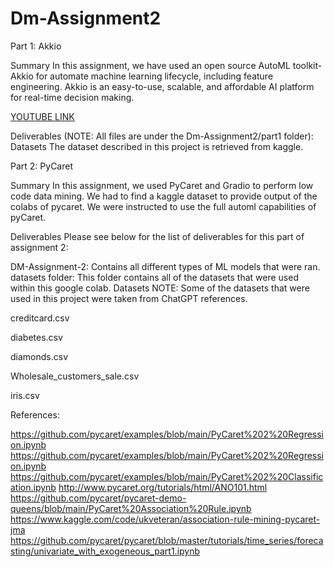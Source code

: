 # Dm-Assignment2

Part 1: Akkio

Summary
In this assignment, we have used an open source AutoML toolkit-Akkio for automate machine learning lifecycle, including feature engineering. Akkio is an easy-to-use, scalable, and affordable AI platform for real-time decision making. 

[YOUTUBE LINK](https://youtu.be/rUgpeh_5poI)

Deliverables
(NOTE: All files are under the Dm-Assignment2/part1 folder):
Datasets
The dataset described in this project is retrieved from kaggle.


Part 2: PyCaret 

Summary
In this assignment, we used PyCaret and Gradio to perform low code data mining. We had to find a kaggle dataset to provide output of the colabs of pycaret. We were instructed to use the full automl capabilities of pyCaret.

Deliverables
Please see below for the list of deliverables for this part of assignment 2:

DM-Assignment-2: Contains all different types of ML models that were ran.
datasets folder: This folder contains all of the datasets that were used within this google colab.
Datasets
NOTE: Some of the datasets that were used in this project were taken from ChatGPT references. 

creditcard.csv

diabetes.csv

diamonds.csv

Wholesale_customers_sale.csv

iris.csv


References:

https://github.com/pycaret/examples/blob/main/PyCaret%202%20Regression.ipynb
https://github.com/pycaret/examples/blob/main/PyCaret%202%20Regression.ipynb
https://github.com/pycaret/examples/blob/main/PyCaret%202%20Classification.ipynb
http://www.pycaret.org/tutorials/html/ANO101.html
https://github.com/pycaret/pycaret-demo-queens/blob/main/PyCaret%20Association%20Rule.ipynb
https://www.kaggle.com/code/ukveteran/association-rule-mining-pycaret-jma
https://github.com/pycaret/pycaret/blob/master/tutorials/time_series/forecasting/univariate_with_exogeneous_part1.ipynb

